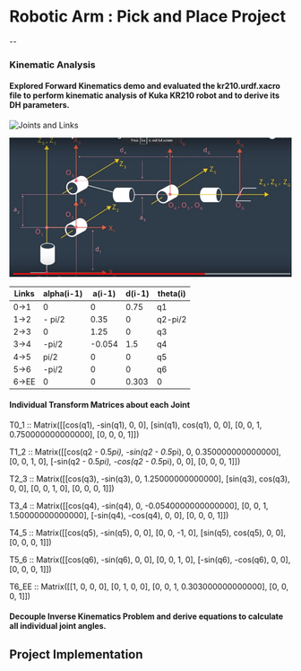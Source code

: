 # Robotic Arm : Pick and Place Project

[//]: # (Image References)
[image_1]: ./images/JointsLinks.png
[image_2]: ./images/Joints_Links.png

--
### Kinematic Analysis
#### Explored Forward Kinematics demo and evaluated the kr210.urdf.xacro file to perform kinematic analysis of Kuka KR210 robot and to derive its DH parameters.

![Joints and Links][image_1]

![Joints and links from classroom][image_2]

Links | alpha(i-1) | a(i-1) | d(i-1) | theta(i)
--- | --- | --- | --- | ---
0->1 | 0      | 0     | 0.75 | q1
1->2 | - pi/2 | 0.35  | 0    | q2-pi/2
2->3 | 0      | 1.25  | 0    | q3
3->4 | -pi/2  | -0.054| 1.5  | q4
4->5 | pi/2   | 0     | 0    | q5
5->6 | -pi/2  | 0     | 0    | q6
6->EE| 0      | 0     | 0.303| 0

#### Individual Transform Matrices about each Joint

T0_1 :: Matrix([[cos(q1), -sin(q1), 0, 0], 
                [sin(q1), cos(q1), 0, 0], 
                [0, 0, 1, 0.750000000000000], 
                [0, 0, 0, 1]])

T1_2 :: Matrix([[cos(q2 - 0.5*pi), -sin(q2 - 0.5*pi), 0, 0.350000000000000], 
                [0, 0, 1, 0], 
                [-sin(q2 - 0.5*pi), -cos(q2 - 0.5*pi), 0, 0], 
                [0, 0, 0, 1]])

T2_3 :: Matrix([[cos(q3), -sin(q3), 0, 1.25000000000000], 
                [sin(q3), cos(q3), 0, 0], 
                [0, 0, 1, 0], 
                [0, 0, 0, 1]])

T3_4 :: Matrix([[cos(q4), -sin(q4), 0, -0.0540000000000000], 
                [0, 0, 1, 1.50000000000000],
                [-sin(q4), -cos(q4), 0, 0],
                [0, 0, 0, 1]])

T4_5 :: Matrix([[cos(q5), -sin(q5), 0, 0], 
                [0, 0, -1, 0], 
                [sin(q5), cos(q5), 0, 0], 
                [0, 0, 0, 1]])

T5_6 :: Matrix([[cos(q6), -sin(q6), 0, 0],
                [0, 0, 1, 0], 
                [-sin(q6), -cos(q6), 0, 0], 
                [0, 0, 0, 1]])

T6_EE :: Matrix([[1, 0, 0, 0], 
                  [0, 1, 0, 0], 
                  [0, 0, 1, 0.303000000000000], 
                  [0, 0, 0, 1]])
                  
#### Decouple Inverse Kinematics Problem and derive equations to calculate all individual joint angles.


## Project Implementation




                  
